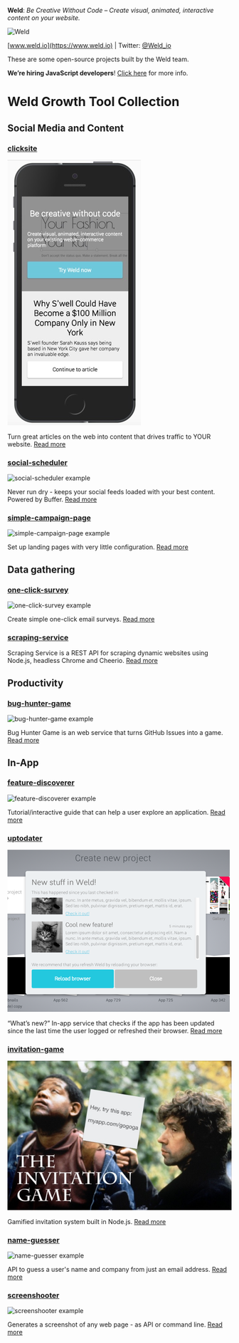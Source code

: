 **Weld**: _Be Creative Without Code – Create visual, animated, interactive content on your website._

![Weld](https://s3-eu-west-1.amazonaws.com/weld-social-and-blog/gif/embedding_weld_v2_long.gif)

[www.weld.io](https://www.weld.io) | Twitter: [@Weld_io](https://twitter.com/Weld_io)

These are some open-source projects built by the Weld team.

**We’re hiring JavaScript developers**! [Click here](https://www.weld.io/jobs) for more info.


# Weld Growth Tool Collection


## Social Media and Content


### [clicksite](https://github.com/weld-io/clicksite)

![clicksite example](https://github.com/weld-io/clicksite/blob/master/docs/example.jpg?raw=true)

Turn great articles on the web into content that drives traffic to YOUR website.
[Read more](https://github.com/weld-io/clicksite)


### [social-scheduler](https://github.com/weld-io/social-scheduler)

![social-scheduler example](https://github.com/weld-io/social-scheduler/raw/master/example.png?raw=true)

Never run dry - keeps your social feeds loaded with your best content. Powered by Buffer.
[Read more](https://github.com/weld-io/social-scheduler)


### [simple-campaign-page](https://github.com/weld-io/simple-campaign-page)

![simple-campaign-page example](https://github.com/weld-io/simple-campaign-page/blob/master/docs/example.jpg?raw=true)

Set up landing pages with very little configuration.
[Read more](https://github.com/weld-io/simple-campaign-page)


## Data gathering

### [one-click-survey](https://github.com/weld-io/one-click-survey)

![one-click-survey example](https://github.com/weld-io/one-click-survey/raw/master/example.png?raw=true)

Create simple one-click email surveys.
[Read more](https://github.com/weld-io/one-click-survey)


### [scraping-service](https://github.com/weld-io/scraping-service)

Scraping Service is a REST API for scraping dynamic websites using Node.js, headless Chrome and Cheerio.
[Read more](https://github.com/weld-io/scraping-service)


## Productivity

### [bug-hunter-game](https://github.com/weld-io/bug-hunter-game)

![bug-hunter-game example](https://github.com/weld-io/bug-hunter-game/blob/master/resources/example.jpg?raw=true)

Bug Hunter Game is an web service that turns GitHub Issues into a game.
[Read more](https://github.com/weld-io/bug-hunter-game)


## In-App


### [feature-discoverer](https://github.com/weld-io/feature-discoverer)

![feature-discoverer example](https://github.com/weld-io/feature-discoverer/raw/master/example.png?raw=true)

Tutorial/interactive guide that can help a user explore an application.
[Read more](https://github.com/weld-io/feature-discoverer)


### [uptodater](https://github.com/weld-io/uptodater)

![uptodater example](https://github.com/weld-io/uptodater/raw/master/example.png?raw=true)

“What’s new?” In-app service that checks if the app has been updated since the last time the user logged or refreshed their browser.
[Read more](https://github.com/weld-io/uptodater)


### [invitation-game](https://github.com/weld-io/invitation-game)

![invitation-game example](https://github.com/weld-io/invitation-game/blob/master/invitation-game.jpg?raw=true)

Gamified invitation system built in Node.js.
[Read more](https://github.com/weld-io/invitation-game)


### [name-guesser](https://github.com/weld-io/name-guesser)

![name-guesser example](https://github.com/weld-io/name-guesser/raw/master/example.png?raw=true)

API to guess a user's name and company from just an email address.
[Read more](https://github.com/weld-io/name-guesser)


### [screenshooter](https://github.com/weld-io/screenshooter)

![screenshooter example](https://github.com/weld-io/screenshooter/raw/master/example.png?raw=true)

Generates a screenshot of any web page - as API or command line.
[Read more](https://github.com/weld-io/screenshooter)
